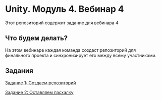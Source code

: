 # Unity. Модуль 4. Вебинар 4

Этот репозиторий содержит задание для вебинара 4

## Что будем делать?

На этом вебинаре каждая команда создаст репозиторий для финального проекта и синхронизирует его между всему участниками.

## Задания

[Задание 1: Создаем репозиторий](/Task1.md)

[Задание 2: Оставляем пасхалку](/Task2.md)
